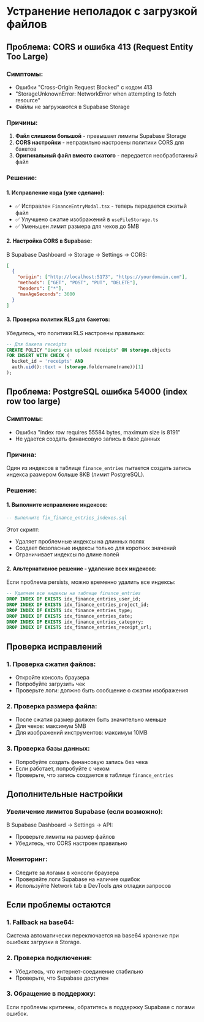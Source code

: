 # Устранение неполадок с загрузкой файлов

## Проблема: CORS и ошибка 413 (Request Entity Too Large)

### Симптомы:
- Ошибки "Cross-Origin Request Blocked" с кодом 413
- "StorageUnknownError: NetworkError when attempting to fetch resource"
- Файлы не загружаются в Supabase Storage

### Причины:
1. **Файл слишком большой** - превышает лимиты Supabase Storage
2. **CORS настройки** - неправильно настроены политики CORS для бакетов
3. **Оригинальный файл вместо сжатого** - передается необработанный файл

### Решение:

#### 1. Исправление кода (уже сделано):
- ✅ Исправлен `FinanceEntryModal.tsx` - теперь передается сжатый файл
- ✅ Улучшено сжатие изображений в `useFileStorage.ts`
- ✅ Уменьшен лимит размера для чеков до 5MB

#### 2. Настройка CORS в Supabase:
В Supabase Dashboard → Storage → Settings → CORS:

```json
[
  {
    "origin": ["http://localhost:5173", "https://yourdomain.com"],
    "methods": ["GET", "POST", "PUT", "DELETE"],
    "headers": ["*"],
    "maxAgeSeconds": 3600
  }
]
```

#### 3. Проверка политик RLS для бакетов:
Убедитесь, что политики RLS настроены правильно:

```sql
-- Для бакета receipts
CREATE POLICY "Users can upload receipts" ON storage.objects
FOR INSERT WITH CHECK (
  bucket_id = 'receipts' AND 
  auth.uid()::text = (storage.foldername(name))[1]
);
```

## Проблема: PostgreSQL ошибка 54000 (index row too large)

### Симптомы:
- Ошибка "index row requires 55584 bytes, maximum size is 8191"
- Не удается создать финансовую запись в базе данных

### Причина:
Один из индексов в таблице `finance_entries` пытается создать запись индекса размером больше 8KB (лимит PostgreSQL).

### Решение:

#### 1. Выполните исправление индексов:
```sql
-- Выполните fix_finance_entries_indexes.sql
```

Этот скрипт:
- Удаляет проблемные индексы на длинных полях
- Создает безопасные индексы только для коротких значений
- Ограничивает индексы по длине полей

#### 2. Альтернативное решение - удаление всех индексов:
Если проблема persists, можно временно удалить все индексы:

```sql
-- Удаляем все индексы на таблице finance_entries
DROP INDEX IF EXISTS idx_finance_entries_user_id;
DROP INDEX IF EXISTS idx_finance_entries_project_id;
DROP INDEX IF EXISTS idx_finance_entries_type;
DROP INDEX IF EXISTS idx_finance_entries_date;
DROP INDEX IF EXISTS idx_finance_entries_category;
DROP INDEX IF EXISTS idx_finance_entries_receipt_url;
```

## Проверка исправлений

### 1. Проверка сжатия файлов:
- Откройте консоль браузера
- Попробуйте загрузить чек
- Проверьте логи: должно быть сообщение о сжатии изображения

### 2. Проверка размера файла:
- После сжатия размер должен быть значительно меньше
- Для чеков: максимум 5MB
- Для изображений инструментов: максимум 10MB

### 3. Проверка базы данных:
- Попробуйте создать финансовую запись без чека
- Если работает, попробуйте с чеком
- Проверьте, что запись создается в таблице `finance_entries`

## Дополнительные настройки

### Увеличение лимитов Supabase (если возможно):
В Supabase Dashboard → Settings → API:
- Проверьте лимиты на размер файлов
- Убедитесь, что CORS настроен правильно

### Мониторинг:
- Следите за логами в консоли браузера
- Проверяйте логи Supabase на наличие ошибок
- Используйте Network tab в DevTools для отладки запросов

## Если проблемы остаются

### 1. Fallback на base64:
Система автоматически переключается на base64 хранение при ошибках загрузки в Storage.

### 2. Проверка подключения:
- Убедитесь, что интернет-соединение стабильно
- Проверьте, что Supabase доступен

### 3. Обращение в поддержку:
Если проблемы критичны, обратитесь в поддержку Supabase с логами ошибок.
